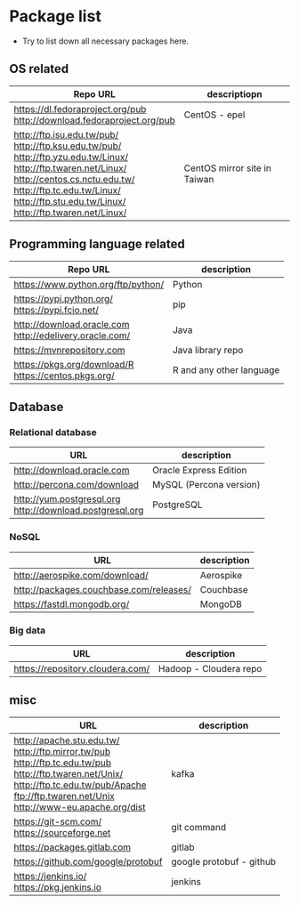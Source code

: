 # Package list 
- Try to list down all necessary packages here.

## OS related
| Repo URL | descriptiopn |
|---|---|
| https://dl.fedoraproject.org/pub<br />http://download.fedoraproject.org/pub | CentOS - epel |
| http://ftp.isu.edu.tw/pub/<br />http://ftp.ksu.edu.tw/pub/<br />http://ftp.yzu.edu.tw/Linux/<br />http://ftp.twaren.net/Linux/<br > http://centos.cs.nctu.edu.tw/<br >http://ftp.tc.edu.tw/Linux/<br >http://ftp.stu.edu.tw/Linux/<br >http://ftp.twaren.net/Linux/ | CentOS mirror site in Taiwan |

## Programming language related
| Repo URL | description |
|--|--|
| https://www.python.org/ftp/python/ | Python |
| https://pypi.python.org/<br />https://pypi.fcio.net/ | pip |
| http://download.oracle.com<br />http://edelivery.oracle.com/ | Java |
| https://mvnrepository.com<br />| Java library repo |
| https://pkgs.org/download/R<br />https://centos.pkgs.org/ | R and any other language |

## Database
### Relational database
| URL | description |
|--|--|
| http://download.oracle.com | Oracle Express Edition |
| http://percona.com/download | MySQL (Percona version) |
| http://yum.postgresql.org<br />http://download.postgresql.org | PostgreSQL |
### NoSQL
| URL | description |
|--|--|
| http://aerospike.com/download/ | Aerospike |
| http://packages.couchbase.com/releases/ | Couchbase |
| https://fastdl.mongodb.org/ | MongoDB |
### Big data
| URL | description |
|--|--|
| https://repository.cloudera.com/ | Hadoop - Cloudera repo |

## misc
| URL | description |
|--|--|
| http://apache.stu.edu.tw/<br />http://ftp.mirror.tw/pub<br />http://ftp.tc.edu.tw/pub<br />http://ftp.twaren.net/Unix/<br />http://ftp.tc.edu.tw/pub/Apache<br />ftp://ftp.twaren.net/Unix<br />http://www-eu.apache.org/dist<br />| kafka |
| https://git-scm.com/<br />https://sourceforge.net | git command |
| https://packages.gitlab.com | gitlab |
| https://github.com/google/protobuf | google protobuf - github |
| https://jenkins.io/<br />https://pkg.jenkins.io<br /> | jenkins |

